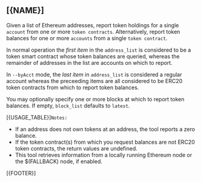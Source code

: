 ## [{NAME}]

Given a list of Ethereum addresses, report token holdings for a single `account` from one or more `token contracts`. Alternatively, report token balances for one or more `accounts` from a single `token contract`.

In normal operation the *first item* in the `address_list` is considered to be a token smart contract whose token balances are queried, whereas the remainder of addresses in the list are accounts on which to report.

In `--byAcct` mode, the *last item* in `address_list` is considered a regular account whereas the preceeding items are all considered to be ERC20 token contracts from which to report token balances.

You may optionally specify one or more blocks at which to report token balances. If empty, `block_list` defaults to `latest`.

[{USAGE_TABLE}]`Notes:`

- If an address does not own tokens at an address, the tool reports a zero balance.
- If the token contract(s) from which you request balances are not ERC20 token contracts, the return values are undefined.
- This tool retrieves information from a locally running Ethereum node or the $(FALLBACK) node, if enabled.

[{FOOTER}]
